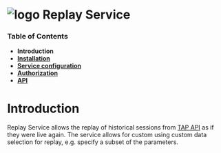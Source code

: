# ![logo](/Media/branding.png) Replay Service

### Table of Contents
- **Introduction**<br>
- [**Installation**](docs/Installation.md)<br>
- [**Service configuration**](docs/ServiceConfig.md)<br>
- [**Authorization**](docs/Authorization.md)<br>
- [**API**](docs/API.md)<br>


# Introduction

Replay Service allows the replay of historical sessions from [TAP API](/TAPApi/README.md) as if they were live again. The service allows for custom using custom data selection for replay, e.g. specify a subset of the parameters.